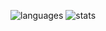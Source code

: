![languages](https://github-readme-stats-theta-henna.vercel.app/api/top-langs/?username=mastidermast&hide=Python,Roff,c#&hide_title=true&bg_color=0d1117&text_color=f0f6fc&hide_border=true)
![stats](https://github-readme-stats-theta-henna.vercel.app/api?username=mastidermast&show_icons=true&hide_border=true&hide_title=true&include_all_commits=true&count_private=true&bg_color=0d1117&text_color=f0f6fc&hide_border=true)

